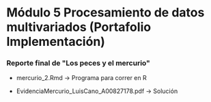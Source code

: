 # Módulo 5 Procesamiento de datos multivariados (Portafolio Implementación)

### Reporte final de "Los peces y el mercurio"

- mercurio_2.Rmd &rarr; Programa para correr en R

- EvidenciaMercurio_LuisCano_A00827178.pdf &rarr; Solución

